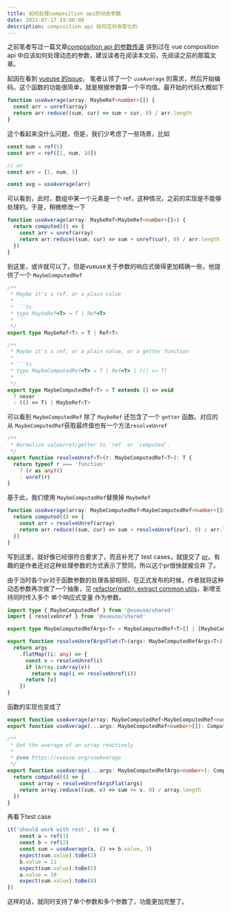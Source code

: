 ```yaml
---
title: 如何处理composition api的动态参数
date: 2022-07-17 19:00:00
description: compisition api 如何应对会变化的
---
```


之前笔者写过一篇文章[composition api 的参数传递](/dynamic-params-in-composition-api/) 讲到过在 vue composition api 中应该如何处理动态的参数，建议读者在阅读本文前，先阅读之前的那篇文章。

起因在看到 [vueuse 的issue](https://github.com/vueuse/vueuse/issues/1812)， 笔者认领了一个 `useAverage` 的需求，然后开始编码。这个函数的功能很简单，就是根据参数算一个平均值。最开始的代码大概如下

```ts
function useAverage(array: MaybeRef<number>[]) {
  const arr = unref(array)
  return arr.reduce((sum, cur) => sum + cur, 0) / arr.length
}
```

这个看起来没什么问题，但是，我们少考虑了一些场景，比如

```ts
const num = ref(5)
const arr = ref([1, num, 10])

// or
const arr = [1, num, 5]

const avg = useAverage(arr)
```
可以看到，此时，数组中某一个元素是一个 ref，这种情况，之前的实现是不能够处理的。于是，稍微修改一下

```ts
function useAverage(array: MaybeRef<MaybeRef<number>[]>) {
  return computed(() => {
    const arr = unref(array)
    return arr.reduce((sum, cur) => sum + unref(cur), 0) / arr.length
  })
}
```

到这里，或许就可以了，但是vueuse关于参数的响应式做得更加精确一些，他提供了一个 `MaybeComputedRef` 

```ts
/**
 * Maybe it's a ref, or a plain value
 *
 * ```ts
 * type MaybeRef<T> = T | Ref<T>
 * ```
 */
export type MaybeRef<T> = T | Ref<T>

/**
 * Maybe it's a ref, or a plain value, or a getter function
 *
 * ```ts
 * type MaybeComputedRef<T> = T | Ref<T> | (() => T)
 * ```
 */
export type MaybeComputedRef<T> = T extends () => void
  ? never
  : (() => T) | MaybeRef<T>
```

可以看到 `MaybeComputedRef` 除了 `MaybeRef` 还包含了一个 `getter` 函数。对应的从 `MaybeComputedRef`获取最终值也有一个方法`resolveUnref`

```ts
/**
 * Normalize value/ref/getter to `ref` or `computed`.
 */
export function resolveUnref<T>(r: MaybeComputedRef<T>): T {
  return typeof r === 'function'
    ? (r as any)()
    : unref(r)
}

```

基于此，我们使用 `MaybeComputedRef`替换掉 `MaybeRef`

```ts
function useAverage(array: MaybeComputedRef<MaybeComputedRef<number>[]>) {
  return computed(() => {
    const arr = resolveUnref(array)
    return arr.reduce((sum, cur) => sum + resolveUnref(cur), 0) / arr.length
  })
}
```

写到这里，就好像已经很符合要求了，而且补充了 test cases，就提交了 [pr](https://github.com/vueuse/vueuse/pull/1826)。有趣的是作者还对这种处理参数的方式表示了赞同，所以这个pr很快就被合并
了。

由于当时各个pr对于函数参数的处理各部相同，在正式发布的时候，作者就将这种动态参数再次做了一个抽象，见 [refactor(math): extract common utils](https://github.com/vueuse/vueuse/commit/5e141277e340b7b563ce7495707f6258e725d450)，新增支持同时传入多个 单个响应式变量 作为参数。

```ts
import type { MaybeComputedRef } from '@vueuse/shared'
import { resolveUnref } from '@vueuse/shared'

export type MaybeComputedRefArgs<T> = MaybeComputedRef<T>[] | [MaybeComputedRef<MaybeComputedRef<T>[]>]

export function resolveUnrefArgsFlat<T>(args: MaybeComputedRefArgs<T>): T[] {
  return args
    .flatMap((i: any) => {
      const v = resolveUnref(i)
      if (Array.isArray(v))
        return v.map(i => resolveUnref(i))
      return [v]
    })
}
```

函数的实现也变成了 

```ts
export function useAverage(array: MaybeComputedRef<MaybeComputedRef<number>[]>): ComputedRef<number>
export function useAverage(...args: MaybeComputedRef<number>[]): ComputedRef<number>

/**
 * Get the average of an array reactively
 *
 * @see https://vueuse.org/useAverage
 */
export function useAverage(...args: MaybeComputedRefArgs<number>): ComputedRef<number> {
  return computed(() => {
    const array = resolveUnrefArgsFlat(args)
    return array.reduce((sum, v) => sum += v, 0) / array.length
  })
}
```

再看下test case

```ts
it('should work with rest', () => {
    const a = ref(1)
    const b = ref(2)
    const sum = useAverage(a, () => b.value, 3)
    expect(sum.value).toBe(2)
    b.value = 11
    expect(sum.value).toBe(5)
    a.value = 10
    expect(sum.value).toBe(8)
})
```

这样的话，就同时支持了单个参数和多个参数了，功能更加完整了。
